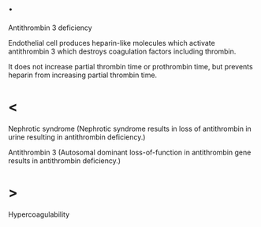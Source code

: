 # .

Antithrombin 3 deficiency

Endothelial cell produces heparin-like molecules which activate antithrombin 3 which destroys coagulation factors including thrombin.

It does not increase partial thrombin time or prothrombin time, but prevents heparin from increasing partial thrombin time.

# <

Nephrotic syndrome (Nephrotic syndrome results in loss of antithrombin in urine resulting in antithrombin deficiency.)

Antithrombin 3 (Autosomal dominant loss-of-function in antithrombin gene results in antithrombin deficiency.)

# >

Hypercoagulability
